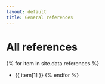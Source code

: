 ```yaml
---
layout: default
title: General references
---
```


# All references

{% for item in site.data.references %}
* {{ item[1] }}
{% endfor %}
